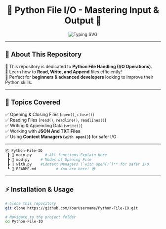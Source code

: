 <h1 align="center">🚀 Python File I/O - Mastering Input & Output 🚀</h1>

<p align="center">
    <img src="https://readme-typing-svg.herokuapp.com?font=Fira+Code&weight=600&size=22&pause=1000&color=F75C7E&center=true&vCenter=true&width=450&lines=Mastering+File+I%2FO+in+Python!;Read%2C+Write%2C+Append+Files;Efficiently+Handle+Data+like+a+Pro!" alt="Typing SVG" />
</p>

---

## 🌟 About This Repository  
🔹 This repository is dedicated to **Python File Handling (I/O Operations)**.  
🔹 Learn how to **Read, Write, and Append** files efficiently!  
🔹 Perfect for **beginners & advanced developers** looking to improve their Python skills.  

---

## 📜 Topics Covered  
✅ Opening & Closing Files (`open()`, `close()`)  
✅ Reading Files (`read()`, `readline()`, `readlines()`)  
✅ Writing & Appending Data (`write()`)  
✅ Working with **JSON And TXT Files**  
✅ Using **Context Managers (`with open()`)** for safer I/O  

---
```bash
📦 Python-File-IO
 ┣ 📜 main.py      # All functions Explain Here
 ┣ 📜 mod.py     # Modes of Opening File
 ┣ 📜 with.py    #Context Managers (`with open()`)** for safer I/O 
 ┗ 📜 README.md         # You are here! 😎
```
---

## ⚡ Installation & Usage  
```bash
# Clone this repository
git clone https://github.com/YourUsername/Python-File-IO.git

# Navigate to the project folder
cd Python-File-IO



